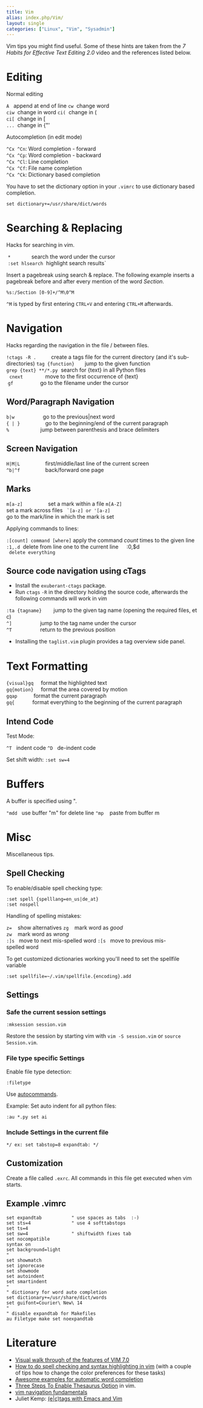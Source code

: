 ```yaml
---
title: Vim
alias: index.php/Vim/
layout: single
categories: ["Linux", "Vim", "Sysadmin"]
---
```


Vim tips you might find useful. Some of these hints are taken from the
*7 Habits for Effective Text Editing 2.0* video and the references
listed below.

Editing
=======

Normal editing

 `A`   append at end of line
 `cw`  change word  
 `ciw`  change in word
 `ci(`  change in (  
 `ci[`  change in [  
 `...`  change in {"'

Autocompletion (in edit mode)

 `^Cx ^Cn`: Word completion - forward  
 `^Cx ^Cp`: Word completion - backward  
 `^Cx ^Cl`: Line completion  
 `^Cx ^Cf`: File name completion  
 `^Cx ^Ck`: Dictionary based completion

You have to set the dictionary option in your `.vimrc` to use dictionary
based completion.

 `set dictionary+=/usr/share/dict/words`

Searching & Replacing
=====================

Hacks for searching in vim.

 `*`              search the word under the cursor  
 `:set hlsearch`  highlight search results`

Insert a pagebreak using search & replace. The following example inserts
a pagebreak before and after every mention of the word *Section*.

 `%s:/Section [0-9]+/^M\0^M`

`^M` is typed by first entering `CTRL+V` and entering `CTRL+M` afterwards.

Navigation
==========

Hacks regarding the navigation in the file / between files.

 `!ctags -R .`          create a tags file for the current directory (and it's sub-directories)
 `tag {function}`       jump to the given function  
 `grep {text} **/*.py`  search for {text} in all Python files  
  `cnext`               move to the first occurrence of {text}
  `gf`                  go to the filename under the cursor

Word/Paragraph Navigation
-------------------------

 `b|w`                   go to the previous|next word  
 `{ | }`                 go to the beginning/end of the current paragraph  
 `%`                     jump between parenthesis and brace delimiters

Screen Navigation
-----------------

 `H|M|L`                 first/middle/last line of the current screen  
 `^b|^f`                 back/forward one page

Marks
-----

 `m[a-z]`                    set a mark within a file
 `m[A-Z]`                    set a mark across files
 ``` `[a-z] or '[a-z]```     go to the mark/line in which the mark is set

Applying commands to lines:

 `:[count] command [where]`  apply the command *count* times to the given line
 `:1,.d`                     delete from line one to the current line`  
 `:0,$d`                     delete everything`

Source code navigation using cTags
----------------------------------

-   Install the `exuberant-ctags` package.
-   Run `ctags` `-R` in the directory holding the source code,
    afterwards the following commands will work in vim

 `:ta {tagname}`        jump to the given tag name (opening the required files, etc)  
 `^]`                   jump to the tag name under the cursor  
 `^T`                   return to the previous position

-   Installing the `taglist.vim` plugin provides a tag overview
    side panel.

Text Formatting
===============

 `{visual}gq`     format the highlighted text  
 `gq{motion}`     format the area covered by motion  
 `gqap`           format the current paragraph  
 `gq{`            format everything to the beginning of the current paragraph

Intend Code
-----------

Test Mode:

 `^T`   indent code
 `^D`   de-indent code

Set shift width: `:set sw=4`

Buffers
=======

A buffer is specified using ".

 `"mdd`   use buffer "m" for delete line
 `"mp`    paste from buffer m

Misc
====

Miscellaneous tips.

Spell Checking
--------------

To enable/disable spell checking type:

 `:set spell {spelllang=en_us|de_at}`  
 `:set nospell`

Handling of spelling mistakes:

 `z=`    show alternatives
 `zg`    mark word as *good*  
 `zw`    mark word as *wrong*  
 `:]s`   move to next mis-spelled word
 `:[s`   move to previous mis-spelled word

To get customized dictionaries working you'll need to set the spellfile
variable

`:set spellfile=~/.vim/spellfile.{encoding}.add`

Settings
--------

### Safe the current session settings

`:mksession session.vim`

Restore the session by starting vim with `vim -S session.vim` or
`source Session.vim`.

### File type specific Settings

Enable file type detection:

`:filetype`

Use [autocommands](http://www.adp-gmbh.ch/vim/autocommands.html).

Example: Set auto indent for all python files:

 `:au *.py set ai`

### Include Settings in the current file

 `*/ ex: set tabstop=8 expandtab: */`

Customization
-------------

Create a file called `.exrc`. All commands in this file get executed
when vim starts.

Example .vimrc
--------------

```vim
set expandtab           " use spaces as tabs  :-)   
set sts=4               " use 4 softtabstops  
set ts=4  
set sw=4                " shiftwidth fixes tab  
set nocompatible  
syntax on  
set background=light  
"  
set showmatch  
set ignorecase  
set showmode  
set autoindent  
set smartindent  
"  
" dictionary for word auto completion  
set dictionary+=/usr/share/dict/words  
set guifont=Courier\ New\ 14   
"  
" disable expandtab for Makefiles  
au Filetype make set noexpandtab
```

Literature
==========

-   [Visual walk through of the features of VIM
    7.0](http://linuxhelp.blogspot.com/2006/09/visual-walk-through-of-couple-of-new.html)
-   [How to do spell checking and syntax highlighting in
    vim](http://www.zabbo.net/post/spell-checking-and-vim-syntax-highlighting/)
    (with a couple of tips how to change the color preferences for
    these tasks)
-   [Awesome examples for automatic word
    completion](http://www.thegeekstuff.com/2009/01/vi-and-vim-editor-5-awesome-examples-for-automatic-word-completion-using-ctrl-x-magic/)
-   [Three Steps To Enable Thesaurus
    Option](http://www.thegeekstuff.com/2008/12/vi-and-vim-editor-3-steps-to-enable-thesaurus-option/)
    in vim.
-   [vim navigation
    fundamentals](http://www.thegeekstuff.com/2009/03/8-essential-vim-editor-navigation-fundamentals/)
-   Juliet Kemp: [(e|c)tags with Emacs and
    Vim](http://www.serverwatch.com/tutorials/article.php/3834886/ectags-With-Emacs-and-Vim.htm)

